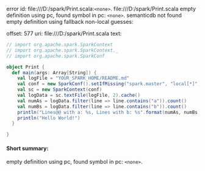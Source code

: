 error id: file:///D:/spark/Print.scala:`<none>`.
file:///D:/spark/Print.scala
empty definition using pc, found symbol in pc: `<none>`.
semanticdb not found
empty definition using fallback
non-local guesses:

offset: 577
uri: file:///D:/spark/Print.scala
text:
```scala
// import org.apache.spark.SparkContext
// import org.apache.spark.SparkContext._
// import org.apache.spark.SparkConf

object Print {
  def main(args: Array[String]) {
    val logFile = "YOUR_SPARK_HOME/README.md"
    val conf = new SparkConf().setIfMissing("spark.master", "local[*]").setIfMissing("spark.app.name", "Print")
    val sc = new SparkContext(conf)
    val logData = sc.textFile(logFile, 2).cache()
    val numAs = logData.filter(line => line.contains("a")).count()
    val numBs = logData.filter(line => line.contains("b")).count()
    println("Lines@@ with a: %s, Lines with b: %s".format(numAs, numBs))
    println("Hello World!")
  }

}
```


#### Short summary: 

empty definition using pc, found symbol in pc: `<none>`.